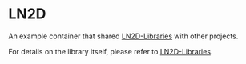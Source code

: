 LN2D
====

An example container that shared [LN2D-Libraries] with other projects. 

For details on the library itself, please refer to [LN2D-Libraries].



[LN2D-Libraries]: https://github.com/yulan6248/LN2D-Libraries
